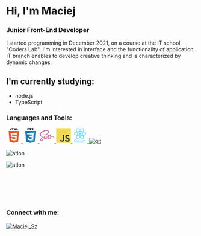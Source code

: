 
<h1 align="left">Hi, I'm Maciej</h1>
<h3 align="left">Junior Front-End Developer</h3>
<p align="left">I started programming in December 2021, on a course at the IT school "Coders Lab". I'm interested in interface and the functionality of application. IT branch enables to develop creative thinking and is characterized by dynamic changes. </p>

<h2 align="left">I'm currently studying:</h2>
<p align="left"><ul>
<li>node.js</li>
<li>TypeScript</li>
</ul> </p>

<h3 align="left">Languages and Tools:</h3>
<p align="left"> 


  <a href="https://www.w3.org/html/" target="_blank" rel="noreferrer"> <img src="https://raw.githubusercontent.com/devicons/devicon/master/icons/html5/html5-original-wordmark.svg" alt="html5" width="40" height="40"/> </a> 
   <a href="https://www.w3schools.com/css/" target="_blank" rel="noreferrer"> <img src="https://raw.githubusercontent.com/devicons/devicon/master/icons/css3/css3-original-wordmark.svg" alt="css3" width="40" height="40"/> </a>
   <a href="https://sass-lang.com" target="_blank" rel="noreferrer"> <img src="https://raw.githubusercontent.com/devicons/devicon/master/icons/sass/sass-original.svg" alt="sass" width="40" height="40"/> </a> 
  <a href="https://developer.mozilla.org/en-US/docs/Web/JavaScript" target="_blank" rel="noreferrer"> <img src="https://raw.githubusercontent.com/devicons/devicon/master/icons/javascript/javascript-original.svg" alt="javascript" width="40" height="40"/> </a> 
  <a href="https://reactjs.org/" target="_blank" rel="noreferrer"> <img src="https://raw.githubusercontent.com/devicons/devicon/master/icons/react/react-original-wordmark.svg" alt="react" width="40" height="40"/> </a> 
<a href="https://git-scm.com/" target="_blank" rel="noreferrer"> <img src="https://www.vectorlogo.zone/logos/git-scm/git-scm-icon.svg" alt="git" width="40" height="40"/> </a> 
</p>


<p><img align="center" src="https://github-readme-streak-stats.herokuapp.com/?user=Atlon1&" alt="atlon" /></p>

<p><img align="left" src="https://github-readme-stats.vercel.app/api/top-langs?username=Atlon1&show_icons=true&locale=en&layout=compact" alt="atlon" /></p>
<br></br> <br></br> <br></br>
<h3 align="left">Connect with me:</h3>
<p align="left">

<p align="left">
<a href="hhttps://www.linkedin.com/in/maciej-szajstek-8995b4175/" target="blank"><img align="center" src="https://raw.githubusercontent.com/rahuldkjain/github-profile-readme-generator/master/src/images/icons/Social/linked-in-alt.svg" alt="Maciej_Sz" height="30" width="40" /></a>
</p>
